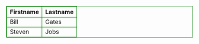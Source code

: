 <html>
<head>
<style type="text/css">
table, td, th
  {
  border:1px solid green !important;
  }

th
  {
  background-color:green !important;
  color:white !important;
  }
</style>
</head>

<body>
<table>
<tr>
<th>Firstname</th>
<th>Lastname</th>
</tr>
<tr>
<td>Bill</td>
<td>Gates</td>
</tr>
<tr>
<td>Steven</td>
<td>Jobs</td>
</tr>
</table>
</body>
</html>